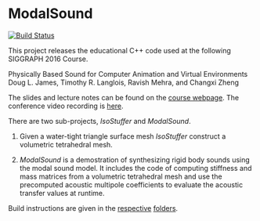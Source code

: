 # ModalSound 
[![Build Status](https://travis-ci.org/dingzeyuli/ModalSound.svg?branch=master)](https://travis-ci.org/dingzeyuli/ModalSound)

This project releases the educational C++ code used at the following SIGGRAPH 2016 Course. 

Physically Based Sound for Computer Animation and Virtual Environments
Doug L. James, Timothy R. Langlois, Ravish Mehra, and Changxi Zheng

The slides and lecture notes can be found on the [course webpage](http://graphics.stanford.edu/courses/sound/).  The conference video recording is [here](https://youtu.be/4OGeAfyDa4Y).

There are two sub-projects, _IsoStuffer_ and _ModalSound_.

1. Given a water-tight triangle surface mesh  _IsoStuffer_ construct a volumetric tetrahedral mesh.

2. _ModalSound_ is a demostration of synthesizing rigid body sounds using the modal sound model. It includes the code of computing stiffness and mass matrices from a volumetric tetrahedral mesh and use the precomputed acoustic multipole coefficients to evaluate the acoustic transfer values at runtime.

Build instructions are given in the [respective](IsoStuffer/) [folders](ModalSound/). 

